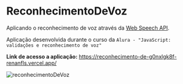 # ReconhecimentoDeVoz
Aplicando o reconhecimento de voz através da [Web Speech API](https://developer.mozilla.org/en-US/docs/Web/API/Web_Speech_API).

Aplicação desenvolvida durante o curso da `Alura - "JavaScript: validações e reconhecimento de voz"`

**Link de acesso a aplicação:** https://reconhecimento-de-g0nxlgk8f-renanfls.vercel.app/

![reconhecimentoDeVoz](https://user-images.githubusercontent.com/78867248/193866296-95a323f9-ff81-4245-a1e5-2dfeb8d62cc1.png)
